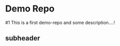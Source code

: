 # Demo Repo
#1 This is a first demo-repo
and some description....!

## subheader
<this is a subHeader updated in vs-code>